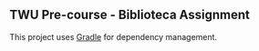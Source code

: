 ## TWU Pre-course - Biblioteca Assignment

This project uses [Gradle](https://gradle.org/install/) for dependency management.